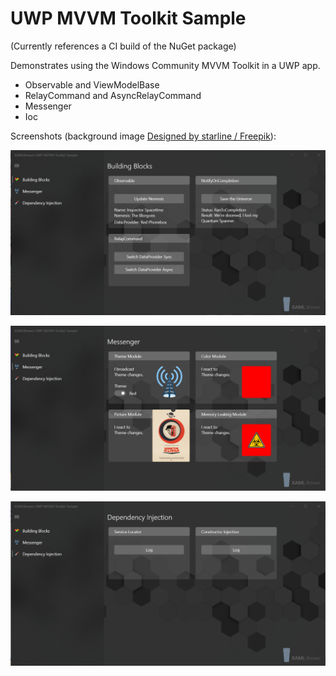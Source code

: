 # UWP MVVM Toolkit Sample

(Currently references a CI build of the NuGet package)

Demonstrates using the Windows Community MVVM Toolkit in a UWP app.
* Observable and ViewModelBase
* RelayCommand and AsyncRelayCommand
* Messenger
* Ioc

Screenshots (background image [Designed by starline / Freepik](http://www.freepik.com)):

![Screenshot](Assets/BuildingblocksPage.png?raw=true)

![Screenshot](Assets/MessengerPage.png?raw=true)

![Screenshot](Assets/InversionOfControlPage.png?raw=true)
